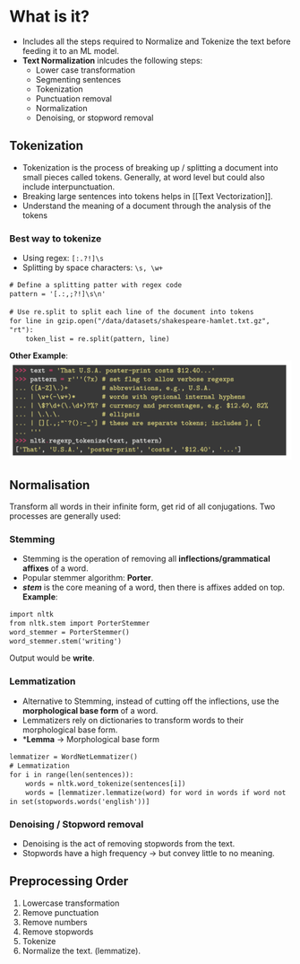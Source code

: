 # What is it?
* Includes all the steps required to Normalize and Tokenize the text before feeding it to an ML model.
* **Text Normalization** inlcudes the following steps:
	* Lower case transformation
	* Segmenting sentences
	* Tokenization
	* Punctuation removal
	* Normalization
	* Denoising, or stopword removal

## Tokenization
* Tokenization is the process of breaking up / splitting a document into small pieces called tokens. Generally, at word level but could also include interpunctuation.
* Breaking large sentences into tokens helps in [[Text Vectorization]].
* Understand the meaning of a document through the analysis of the tokens

### Best way to tokenize
* Using regex: ``` [:.?!]\s ``` 
* Splitting by space characters: ``` \s, \w+ ```
```
# Define a splitting patter with regex code
pattern = '[.:,;?!]\s\n'

# Use re.split to split each line of the document into tokens
for line in gzip.open("/data/datasets/shakespeare-hamlet.txt.gz", "rt"):
	token_list = re.split(pattern, line)
```

**Other Example**:
![image](images/tokens.png)

## Normalisation
Transform all words in their infinite form, get rid of all conjugations.
Two processes are generally used:

### Stemming
* Stemming is the operation of removing all **inflections/grammatical affixes** of a word. 
* Popular stemmer algorithm: **Porter**.
* ***stem*** is the core meaning of a word, then there is affixes added on top.
**Example**:
```
import nltk
from nltk.stem import PorterStemmer
word_stemmer = PorterStemmer()
word_stemmer.stem('writing')
```
Output would be **write**.

### Lemmatization
* Alternative to Stemming, instead of cutting off the inflections, use the **morphological base form** of a word. 
* Lemmatizers rely on dictionaries to transform words to their morphological base form.
 * ***Lemma** -> Morphological base form
```
lemmatizer = WordNetLemmatizer()
# Lemmatization
for i in range(len(sentences)):
    words = nltk.word_tokenize(sentences[i])
    words = [lemmatizer.lemmatize(word) for word in words if word not in set(stopwords.words('english'))]
```

### Denoising / Stopword removal
* Denoising is the act of removing stopwords from the text.
* Stopwords have a high frequency -> but convey little to no meaning.

## Preprocessing Order

1. Lowercase transformation
2. Remove punctuation
3. Remove numbers
4. Remove stopwords
5. Tokenize
6. Normalize the text. (lemmatize).

